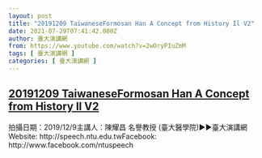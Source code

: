 ```yaml
---
layout: post
title: "20191209 TaiwaneseFormosan Han A Concept from History Il V2"
date: 2021-07-29T07:41:42.000Z
author: 臺大演講網
from: https://www.youtube.com/watch?v=2wOryPIuZmM
tags: [ 臺大演講網 ]
categories: [ 臺大演講網 ]
---
```

<!--1627544502000-->
[20191209 TaiwaneseFormosan Han A Concept from History Il V2](https://www.youtube.com/watch?v=2wOryPIuZmM)
------

<div>
拍攝日期：2019/12/9主講人：陳耀昌 名譽教授 (臺大醫學院)►►臺大演講網Website: http://speech.ntu.edu.twFacebook: http://www.facebook.com/ntuspeech
</div>
